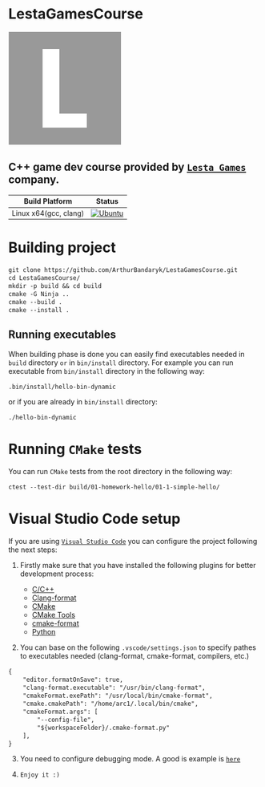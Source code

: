 # LestaGamesCourse

![Lesta Games](avatar/lesta-games.png)

## C++ game dev course provided by [`Lesta Games`](https://lesta.ru/ru) company.

Build Platform        | Status
--------------------- | ----------------------
Linux x64(gcc, clang) | [![Ubuntu](https://github.com/ArthurBandaryk/LestaGamesCourse/actions/workflows/github-ci-pipeline.yaml/badge.svg)](https://github.com/ArthurBandaryk/LestaGamesCourse/actions/workflows/github-ci-pipeline.yaml)

# Building project

```
git clone https://github.com/ArthurBandaryk/LestaGamesCourse.git
cd LestaGamesCourse/
mkdir -p build && cd build
cmake -G Ninja ..
cmake --build .
cmake --install .
```

## Running executables

When building phase is done you can easily find executables needed in `build` directory `or` in `bin/install` directory. For example you can run executable from `bin/install` directory in the following way:

```
.bin/install/hello-bin-dynamic
```

or if you are already in `bin/install` directory:

```
./hello-bin-dynamic
```

# Running `CMake` tests

You can run `CMake` tests from the root directory in the following way:

```
ctest --test-dir build/01-homework-hello/01-1-simple-hello/
```

# Visual Studio Code setup

If you are using [`Visual Studio Code`](https://code.visualstudio.com/) you can configure the project following the next steps:

1. Firstly make sure that you have installed the following plugins for better development process:

    * [C/C++](https://marketplace.visualstudio.com/items?itemName=ms-vscode.cpptools)
    * [Clang-format](https://marketplace.visualstudio.com/items?itemName=xaver.clang-format)
    * [CMake](https://marketplace.visualstudio.com/items?itemName=josetr.cmake-language-support-vscode)
    * [CMake Tools](https://marketplace.visualstudio.com/items?itemName=ms-vscode.cmake-tools)
    * [cmake-format](https://marketplace.visualstudio.com/items?itemName=cheshirekow.cmake-format#:~:text=The%20cmake%2Dformat%20extension%20for,for%20cmake%2Dformat%20in%20github.)
    * [Python](https://marketplace.visualstudio.com/items?itemName=ms-python.python)

2. You can base on the following `.vscode/settings.json` to specify pathes to executables needed (clang-format, cmake-format, compilers, etc.)

```
{
    "editor.formatOnSave": true,
    "clang-format.executable": "/usr/bin/clang-format",
    "cmakeFormat.exePath": "/usr/local/bin/cmake-format",
    "cmake.cmakePath": "/home/arc1/.local/bin/cmake",
    "cmakeFormat.args": [
        "--config-file",
        "${workspaceFolder}/.cmake-format.py"
    ],
}
```

3. You need to configure debugging mode. A good is example is [`here`](https://www.youtube.com/watch?v=BBPKMRR69_s&list=LL&index=25&t=953s&ab_channel=LearnQtGuide)

4. `Enjoy it :)`
